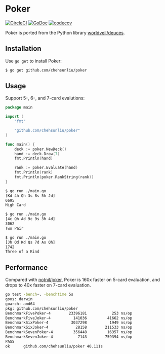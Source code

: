 # Poker

[![CircleCI](https://circleci.com/gh/chehsunliu/poker/tree/master.svg?style=shield&circle-token=abebd63b852ce8ecdcdf3f7e597be743d07402e4)](https://circleci.com/gh/chehsunliu/poker/tree/master) [![GoDoc](https://godoc.org/github.com/chehsunliu/poker?status.svg)](https://godoc.org/github.com/chehsunliu/poker) [![codecov](https://codecov.io/gh/chehsunliu/poker/branch/master/graph/badge.svg)](https://codecov.io/gh/chehsunliu/poker)

Poker is ported from the Python library [worldveil/deuces](https://github.com/worldveil/deuces).

## Installation

Use `go get` to install Poker:

```sh
$ go get github.com/chehsunliu/poker
```

## Usage

Support 5-, 6-, and 7-card evalutions:

```go
package main

import (
	"fmt"

	"github.com/chehsunliu/poker"
)

func main() {
	deck := poker.NewDeck()
	hand := deck.Draw(7)
	fmt.Println(hand)

	rank := poker.Evaluate(hand)
	fmt.Println(rank)
	fmt.Println(poker.RankString(rank))
}
```

```sh
$ go run ./main.go
[Kd 4h Qh 3s 8s 5h Jd]
6695
High Card

$ go run ./main.go
[4c Qh Ad 9c 9s 3h 4d]
3062
Two Pair

$ go run ./main.go
[Jh Qd Kd Qs 7d As Qh]
1742
Three of a Kind
```

## Performance

Compared with [notnil/joker](https://github.com/notnil/joker), Poker is 160x faster on 5-card evaluation, and drops to 40x faster on 7-card evaluation.

```sh
go test -bench=. -benchtime 5s
goos: darwin
goarch: amd64
pkg: github.com/chehsunliu/poker
BenchmarkFivePoker-4    	23396181	       253 ns/op
BenchmarkFiveJoker-4    	  141036	     41662 ns/op
BenchmarkSixPoker-4     	 3037298	      1949 ns/op
BenchmarkSixJoker-4     	   28158	    211533 ns/op
BenchmarkSevenPoker-4   	  356448	     16357 ns/op
BenchmarkSevenJoker-4   	    7143	    759394 ns/op
PASS
ok  	github.com/chehsunliu/poker	40.111s
```
